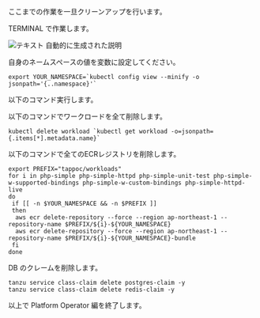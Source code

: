 ここまでの作業を一旦クリーンアップを行います。

TERMINAL で作業します。

![テキスト
自動的に生成された説明](../media/image2.png)

自身のネームスペースの値を変数に設定してください。

```execute
export YOUR_NAMESPACE=`kubectl config view --minify -o jsonpath='{..namespace}'`
```
以下のコマンド実行します。

以下のコマンドでワークロードを全て削除します。

```execute
kubectl delete workload `kubectl get workload -o=jsonpath={.items[*].metadata.name}`
```

以下のコマンドで全てのECRレジストリを削除します。

```execute
export PREFIX="tappoc/workloads"
for i in php-simple php-simple-httpd php-simple-unit-test php-simple-w-supported-bindings php-simple-w-custom-bindings php-simple-httpd-live
do 
 if [[ -n $YOUR_NAMESPACE && -n $PREFIX ]]
 then
  aws ecr delete-repository --force --region ap-northeast-1 --repository-name $PREFIX/${i}-${YOUR_NAMESPACE}
  aws ecr delete-repository --force --region ap-northeast-1 --repository-name $PREFIX/${i}-${YOUR_NAMESPACE}-bundle
 fi
done
```

DB のクレームを削除します。

```execute
tanzu service class-claim delete postgres-claim -y
tanzu service class-claim delete redis-claim -y
```

以上で Platform Operator 編を終了します。